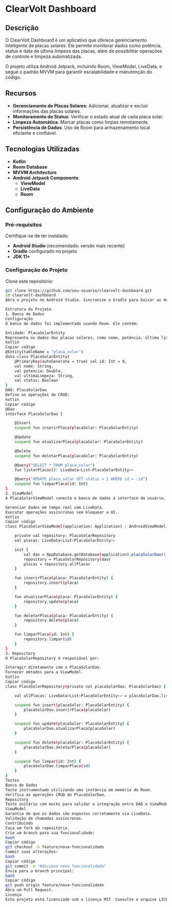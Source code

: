 # ClearVolt Dashboard

## Descrição
O ClearVolt Dashboard é um aplicativo que oferece gerenciamento inteligente de placas solares. Ele permite monitorar dados como potência, status e data de última limpeza das placas, além de possibilitar operações de controle e limpeza automatizada.

O projeto utiliza Android Jetpack, incluindo Room, ViewModel, LiveData, e segue o padrão MVVM para garantir escalabilidade e manutenção do código.

## Recursos
- **Gerenciamento de Placas Solares**: Adicionar, atualizar e excluir informações das placas solares.
- **Monitoramento de Status**: Verificar o estado atual de cada placa solar.
- **Limpeza Automática**: Marcar placas como limpas remotamente.
- **Persistência de Dados**: Uso de Room para armazenamento local eficiente e confiável.

## Tecnologias Utilizadas
- **Kotlin**
- **Room Database**
- **MVVM Architecture**
- **Android Jetpack Components**:
  - **ViewModel**
  - **LiveData**
  - **Room**

## Configuração do Ambiente

### Pré-requisitos
Certifique-se de ter instalado:
- **Android Studio** (recomendado: versão mais recente)
- **Gradle** configurado no projeto
- **JDK 11+**

### Configuração do Projeto
Clone este repositório:
```bash
git clone https://github.com/seu-usuario/clearvolt-dashboard.git
cd clearvolt-dashboard
Abra o projeto no Android Studio. Sincronize o Gradle para baixar as dependências. Conecte um dispositivo ou emulador para testar o aplicativo.

Estrutura do Projeto
1. Banco de Dados
Configuração
O banco de dados foi implementado usando Room. Ele contém:

Entidade: PlacaSolarEntity
Representa os dados das placas solares, como nome, potência, última limpeza e status.
kotlin
Copiar código
@Entity(tableName = "placa_solar")
data class PlacaSolarEntity(
    @PrimaryKey(autoGenerate = true) val id: Int = 0,
    val nome: String,
    val potencia: Double,
    val ultimaLimpeza: String,
    val status: Boolean
)
DAO: PlacaSolarDao
Define as operações de CRUD:
kotlin
Copiar código
@Dao
interface PlacaSolarDao {

    @Insert
    suspend fun inserirPlaca(placaSolar: PlacaSolarEntity)

    @Update
    suspend fun atualizarPlaca(placaSolar: PlacaSolarEntity)

    @Delete
    suspend fun deletarPlaca(placaSolar: PlacaSolarEntity)

    @Query("SELECT * FROM placa_solar")
    fun listarPlacas(): LiveData<List<PlacaSolarEntity>>

    @Query("UPDATE placa_solar SET status = 1 WHERE id = :id")
    suspend fun limparPlaca(id: Int)
}
2. ViewModel
A PlacaSolarViewModel conecta o banco de dados à interface de usuário, permitindo:

Gerenciar dados em tempo real com LiveData.
Executar operações assíncronas sem bloquear a UI.
kotlin
Copiar código
class PlacaSolarViewModel(application: Application) : AndroidViewModel(application) {

    private val repository: PlacaSolarRepository
    val placas: LiveData<List<PlacaSolarEntity>>

    init {
        val dao = AppDatabase.getDatabase(application).placaSolarDao()
        repository = PlacaSolarRepository(dao)
        placas = repository.allPlacas
    }

    fun inserirPlaca(placa: PlacaSolarEntity) {
        repository.insert(placa)
    }

    fun atualizarPlaca(placa: PlacaSolarEntity) {
        repository.update(placa)
    }

    fun deletarPlaca(placa: PlacaSolarEntity) {
        repository.delete(placa)
    }

    fun limparPlaca(id: Int) {
        repository.limpar(id)
    }
}
3. Repository
O PlacaSolarRepository é responsável por:

Interagir diretamente com o PlacaSolarDao.
Fornecer métodos para a ViewModel.
kotlin
Copiar código
class PlacaSolarRepository(private val placaSolarDao: PlacaSolarDao) {

    val allPlacas: LiveData<List<PlacaSolarEntity>> = placaSolarDao.listarPlacas()

    suspend fun insert(placaSolar: PlacaSolarEntity) {
        placaSolarDao.inserirPlaca(placaSolar)
    }

    suspend fun update(placaSolar: PlacaSolarEntity) {
        placaSolarDao.atualizarPlaca(placaSolar)
    }

    suspend fun delete(placaSolar: PlacaSolarEntity) {
        placaSolarDao.deletarPlaca(placaSolar)
    }

    suspend fun limpar(id: Int) {
        placaSolarDao.limparPlaca(id)
    }
}
Testes
Banco de Dados
Teste instrumentado utilizando uma instância em memória do Room.
Verifica as operações CRUD do PlacaSolarDao.
Repository
Teste unitário com mocks para validar a integração entre DAO e ViewModel.
ViewModel
Garantia de que os dados são expostos corretamente via LiveData.
Validação de chamadas assíncronas.
Contribuindo
Faça um fork do repositório.
Crie um branch para sua funcionalidade:
bash
Copiar código
git checkout -b feature/nova-funcionalidade
Commit suas alterações:
bash
Copiar código
git commit -m "Adiciona nova funcionalidade"
Envie para o branch principal:
bash
Copiar código
git push origin feature/nova-funcionalidade
Abra um Pull Request.
Licença
Este projeto está licenciado sob a licença MIT. Consulte o arquivo LICENSE para mais informações.
